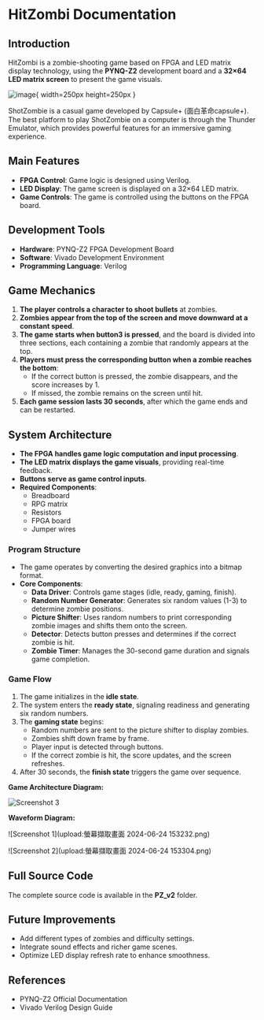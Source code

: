 # HitZombi Documentation

## Introduction
HitZombi is a zombie-shooting game based on FPGA and LED matrix display technology, using the **PYNQ-Z2** development board and a **32×64 LED matrix screen** to present the game visuals.

![image](https://github.com/user-attachments/assets/b9fcb5a3-5a06-4287-b6a9-1a841a4ed1f1 ){ width=250px height=250px }

ShotZombie is a casual game developed by Capsule+ (面白革命capsule+). The best platform to play ShotZombie on a computer is through the Thunder Emulator, which provides powerful features for an immersive gaming experience.

## Main Features
- **FPGA Control**: Game logic is designed using Verilog.
- **LED Display**: The game screen is displayed on a 32×64 LED matrix.
- **Game Controls**: The game is controlled using the buttons on the FPGA board.

## Development Tools
- **Hardware**: PYNQ-Z2 FPGA Development Board
- **Software**: Vivado Development Environment
- **Programming Language**: Verilog

## Game Mechanics
1. **The player controls a character to shoot bullets** at zombies.
2. **Zombies appear from the top of the screen and move downward at a constant speed**.
3. **The game starts when button3 is pressed**, and the board is divided into three sections, each containing a zombie that randomly appears at the top.
4. **Players must press the corresponding button when a zombie reaches the bottom**:
   - If the correct button is pressed, the zombie disappears, and the score increases by 1.
   - If missed, the zombie remains on the screen until hit.
5. **Each game session lasts 30 seconds**, after which the game ends and can be restarted.

## System Architecture
- **The FPGA handles game logic computation and input processing**.
- **The LED matrix displays the game visuals**, providing real-time feedback.
- **Buttons serve as game control inputs**.
- **Required Components**:
  - Breadboard
  - RPG matrix
  - Resistors
  - FPGA board
  - Jumper wires

### **Program Structure**
- The game operates by converting the desired graphics into a bitmap format.
- **Core Components**:
  - **Data Driver**: Controls game stages (idle, ready, gaming, finish).
  - **Random Number Generator**: Generates six random values (1-3) to determine zombie positions.
  - **Picture Shifter**: Uses random numbers to print corresponding zombie images and shifts them onto the screen.
  - **Detector**: Detects button presses and determines if the correct zombie is hit.
  - **Zombie Timer**: Manages the 30-second game duration and signals game completion.

### **Game Flow**
1. The game initializes in the **idle state**.
2. The system enters the **ready state**, signaling readiness and generating six random numbers.
3. The **gaming state** begins:
   - Random numbers are sent to the picture shifter to display zombies.
   - Zombies shift down frame by frame.
   - Player input is detected through buttons.
   - If the correct zombie is hit, the score updates, and the screen refreshes.
4. After 30 seconds, the **finish state** triggers the game over sequence.

**Game Architecture Diagram:**

![Screenshot 3](upload:IMG_0728.png)

**Waveform Diagram:**

![Screenshot 1](upload:螢幕擷取畫面 2024-06-24 153232.png)

![Screenshot 2](upload:螢幕擷取畫面 2024-06-24 153304.png)

## Full Source Code
The complete source code is available in the **PZ_v2** folder.

## Future Improvements
- Add different types of zombies and difficulty settings.
- Integrate sound effects and richer game scenes.
- Optimize LED display refresh rate to enhance smoothness.

## References
- PYNQ-Z2 Official Documentation
- Vivado Verilog Design Guide
